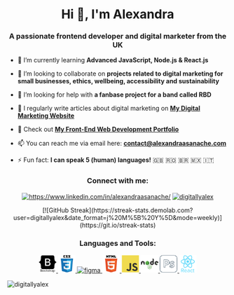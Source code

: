 <h1 align="center">Hi 👋, I'm Alexandra</h1>
<h3 align="center">A passionate frontend developer and digital marketer from the UK</h3>

- 🌱 I’m currently learning **Advanced JavaScript, Node.js & React.js**

- 👯 I’m looking to collaborate on **projects related to digital marketing for small businesses, ethics, wellbeing, accessibility and sustainability**

- 🤝 I’m looking for help with **a fanbase project for a band called RBD**

- 📝 I regularly write articles about digital marketing on [**My Digital Marketing Website**](https://www.digitallyalex.com/blog)
  
- 💼 Check out [**My Front-End Web Development Portfolio**](https://digitallyalex.github.io/bootstrap-portfolio-alex-asanache/)

- 📫 You can reach me via email here: **contact@alexandraasanache.com**

- ⚡ Fun fact: **I can speak 5 (human) languages!** 🇬🇧 🇷🇴 🇧🇷 🇲🇽 🇮🇹

<h3 align="center">Connect with me:</h3>
<p align="center">
<a href="https://www.linkedin.com/in/alexandraasanache/" target="blank"><img align="center" src="https://raw.githubusercontent.com/rahuldkjain/github-profile-readme-generator/master/src/images/icons/Social/linked-in-alt.svg" alt="https://www.linkedin.com/in/alexandraasanache/" height="30" width="40" /></a>
<a href="https://instagram.com/digitallyalex" target="blank"><img align="center" src="https://raw.githubusercontent.com/rahuldkjain/github-profile-readme-generator/master/src/images/icons/Social/instagram.svg" alt="digitallyalex" height="30" width="40" /></a>
</p>

<div align="center">[![GitHub Streak](https://streak-stats.demolab.com?user=digitallyalex&date_format=j%20M%5B%20Y%5D&mode=weekly)](https://git.io/streak-stats)</div>

<h3 align="center">Languages and Tools:</h3>
<p align="center"> <a href="https://getbootstrap.com" target="_blank" rel="noreferrer"> <img src="https://raw.githubusercontent.com/devicons/devicon/master/icons/bootstrap/bootstrap-plain-wordmark.svg" alt="bootstrap" width="40" height="40"/> </a> <a href="https://www.w3schools.com/css/" target="_blank" rel="noreferrer"> <img src="https://raw.githubusercontent.com/devicons/devicon/master/icons/css3/css3-original-wordmark.svg" alt="css3" width="40" height="40"/> </a> <a href="https://www.figma.com/" target="_blank" rel="noreferrer"> <img src="https://www.vectorlogo.zone/logos/figma/figma-icon.svg" alt="figma" width="40" height="40"/> </a> <a href="https://www.w3.org/html/" target="_blank" rel="noreferrer"> <img src="https://raw.githubusercontent.com/devicons/devicon/master/icons/html5/html5-original-wordmark.svg" alt="html5" width="40" height="40"/> </a> <a href="https://developer.mozilla.org/en-US/docs/Web/JavaScript" target="_blank" rel="noreferrer"> <img src="https://raw.githubusercontent.com/devicons/devicon/master/icons/javascript/javascript-original.svg" alt="javascript" width="40" height="40"/> </a> <a href="https://nodejs.org" target="_blank" rel="noreferrer"> <img src="https://raw.githubusercontent.com/devicons/devicon/master/icons/nodejs/nodejs-original-wordmark.svg" alt="nodejs" width="40" height="40"/> </a> <a href="https://www.photoshop.com/en" target="_blank" rel="noreferrer"> <img src="https://raw.githubusercontent.com/devicons/devicon/master/icons/photoshop/photoshop-line.svg" alt="photoshop" width="40" height="40"/> </a> <a href="https://reactjs.org/" target="_blank" rel="noreferrer"> <img src="https://raw.githubusercontent.com/devicons/devicon/master/icons/react/react-original-wordmark.svg" alt="react" width="40" height="40"/> </a> </p>

<p><img align="center" src="https://github-readme-stats.vercel.app/api/top-langs?username=digitallyalex&show_icons=true&locale=en&layout=compact" alt="digitallyalex" /></p>

